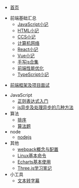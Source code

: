 - [首页](/)
* 前端基础汇总
  * [JavaScript小记](zh-cn/前端基础汇总/JavaScript小记)
  * [HTML小记](zh-cn/前端基础汇总/HTML小记)
  * [CCS小记](zh-cn/前端基础汇总/CSS小记)
  * [计算机网络](zh-cn/前端基础汇总/计算机网络)
  * [React小记](zh-cn/前端基础汇总/React小记)
  * [Vue小记](zh-cn/前端基础汇总/Vue小记)
  * [手写js合集](zh-cn/前端基础汇总/手写js)
  * [前端性能优化](zh-cn/前端基础汇总/前端性能优化)
  * [TypeScript小记](zh-cn/前端基础汇总/TypeScript小记)
- [前端框架及项目面试](zh-cn/慕课/前端框架及项目面试)
* JavaScript
  - [正则表达式入门](zh-cn/JavaScript/正则表达式入门)
  - [js异步及处理异步的几种方法](zh-cn/JavaScript/js异步及处理异步的几种方法)
* 算法
  - [排序](zh-cn/算法/排序)
  - [算法题](zh-cn/算法/算法题)
* node
  * [nodejs](zh-cn/node/nodejs)
* 其他
  - [webpack概念与配置](zh-cn/其他/webpack概念与配置)
  - [Linux基本命令](zh-cn/其他/Linux基本命令)
  - [Echarts基本使用](zh-cn/其他/Echarts基本使用)
  - [Three.js学习笔记](zh-cn/其他/Three.js学习笔记)
* 小工具
  - <a href="zh-cn/小工具/文本转字幕.html">文本转字幕</a>